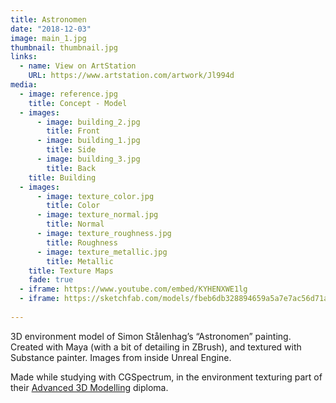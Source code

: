 ```yaml
---
title: Astronomen
date: "2018-12-03"
image: main_1.jpg
thumbnail: thumbnail.jpg
links:
  - name: View on ArtStation
    URL: https://www.artstation.com/artwork/Jl994d
media:
  - image: reference.jpg
    title: Concept - Model
  - images:
      - image: building_2.jpg
        title: Front
      - image: building_1.jpg
        title: Side
      - image: building_3.jpg
        title: Back
    title: Building
  - images:
      - image: texture_color.jpg
        title: Color
      - image: texture_normal.jpg
        title: Normal
      - image: texture_roughness.jpg
        title: Roughness
      - image: texture_metallic.jpg
        title: Metallic
    title: Texture Maps
    fade: true
  - iframe: https://www.youtube.com/embed/KYHENXWE1lg
  - iframe: https://sketchfab.com/models/fbeb6db328894659a5a7e7ac56d71abe/embed?camera=0&preload=1&ui_stop=0
        
---
```

3D environment model of Simon Stålenhag’s “Astronomen” painting.  
Created with Maya (with a bit of detailing in ZBrush), and textured with Substance painter. Images from inside Unreal Engine.

Made while studying with CGSpectrum, in the environment texturing part of their [Advanced 3D Modelling](https://www.cgspectrum.edu.au/online-courses/zbrush-digital-sculpting-classes/) diploma.